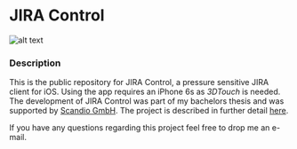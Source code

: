 # JIRA Control
![alt text](https://github.com/timordenewitz/jira-control/blob/master/JIRA%20Commander/JIRA%20Commander/Assets.xcassets/AppIcon.appiconset/Icon-60@3x.png?raw=true "Logo Title Text 1")
### Description
This is the public repository for JIRA Control, a pressure sensitive JIRA client for iOS.
Using the app requires an iPhone 6s as _3DTouch_ is needed. The development of JIRA Control was part of my bachelors thesis and was supported by [Scandio GmbH](https://www.scandio.de "Scandio GmbH").
The project is described in further detail [here](https://www.scandio.de/blog/en/2016/05/jira-control-a-pressure-sensitive-jira-client).

If you have any questions regarding this project feel free to drop me an e-mail.